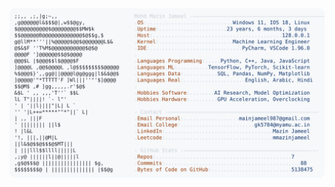 <picture>
  <source srcset="https://raw.githubusercontent.com/mmazinjameel/mmazinjameel/main/dark_mode.svg?v=1746692060" media="(prefers-color-scheme: dark)">
  <img src="https://raw.githubusercontent.com/mmazinjameel/mmazinjameel/main/light_mode.svg?v=1746692060">
</picture>
